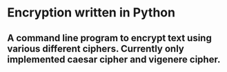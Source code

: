 # Encryption written in Python
## A command line program to encrypt text using various different ciphers. Currently only implemented caesar cipher and vigenere cipher.
